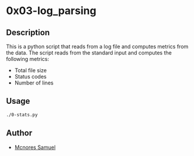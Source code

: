 # 0x03-log_parsing

## Description
This is a python script that reads from a log file and computes metrics from the data. The script reads from the standard input and computes the following metrics:
- Total file size
- Status codes
- Number of lines

## Usage
```bash
./0-stats.py
```

## Author
- [Mcnores Samuel](https://github.com/Mcnores-Samuel)